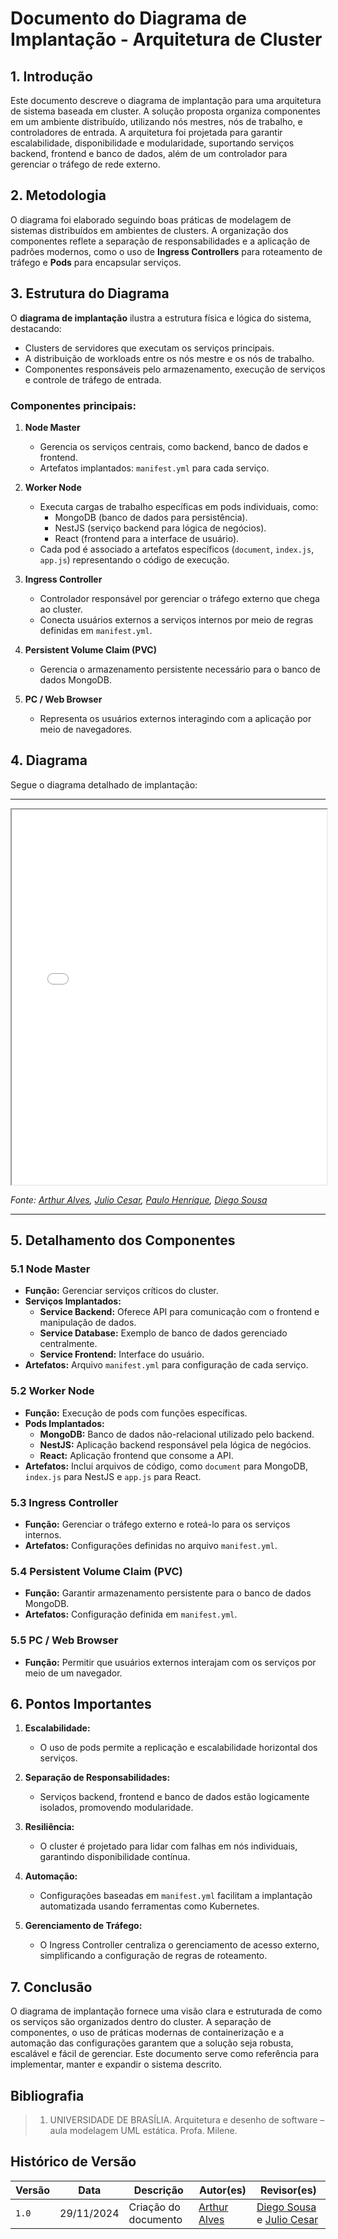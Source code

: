 # Documento do Diagrama de Implantação - Arquitetura de Cluster

## 1. Introdução

Este documento descreve o diagrama de implantação para uma arquitetura de sistema baseada em cluster. A solução proposta organiza componentes em um ambiente distribuído, utilizando nós mestres, nós de trabalho, e controladores de entrada. A arquitetura foi projetada para garantir escalabilidade, disponibilidade e modularidade, suportando serviços backend, frontend e banco de dados, além de um controlador para gerenciar o tráfego de rede externo.

## 2. Metodologia

O diagrama foi elaborado seguindo boas práticas de modelagem de sistemas distribuídos em ambientes de clusters. A organização dos componentes reflete a separação de responsabilidades e a aplicação de padrões modernos, como o uso de **Ingress Controllers** para roteamento de tráfego e **Pods** para encapsular serviços.

## 3. Estrutura do Diagrama

O **diagrama de implantação** ilustra a estrutura física e lógica do sistema, destacando:
- Clusters de servidores que executam os serviços principais.
- A distribuição de workloads entre os nós mestre e os nós de trabalho.
- Componentes responsáveis pelo armazenamento, execução de serviços e controle de tráfego de entrada.

### Componentes principais:
1. **Node Master**
   - Gerencia os serviços centrais, como backend, banco de dados e frontend.
   - Artefatos implantados: `manifest.yml` para cada serviço.
   
2. **Worker Node**
   - Executa cargas de trabalho específicas em pods individuais, como:
     - MongoDB (banco de dados para persistência).
     - NestJS (serviço backend para lógica de negócios).
     - React (frontend para a interface de usuário).
   - Cada pod é associado a artefatos específicos (`document`, `index.js`, `app.js`) representando o código de execução.

3. **Ingress Controller**
   - Controlador responsável por gerenciar o tráfego externo que chega ao cluster.
   - Conecta usuários externos a serviços internos por meio de regras definidas em `manifest.yml`.

4. **Persistent Volume Claim (PVC)**
   - Gerencia o armazenamento persistente necessário para o banco de dados MongoDB.

5. **PC / Web Browser**
   - Representa os usuários externos interagindo com a aplicação por meio de navegadores.

## 4. Diagrama

Segue o diagrama detalhado de implantação:

---

<iframe src="./assets/diagrama-implantacao.pdf" width="100%" height="600px" allowfullscreen></iframe>

_Fonte: [Arthur Alves](https://github.com/arthrok), [Julio Cesar](https://github.com/julio-dourado), [Paulo Henrique](https://github.com/paulomh), [Diego Sousa](https://github.com/DiegoSousaLeite)_

---

## 5. Detalhamento dos Componentes

### 5.1 Node Master
- **Função:** Gerenciar serviços críticos do cluster.
- **Serviços Implantados:**
  - **Service Backend:** Oferece API para comunicação com o frontend e manipulação de dados.
  - **Service Database:** Exemplo de banco de dados gerenciado centralmente.
  - **Service Frontend:** Interface do usuário.
- **Artefatos:** Arquivo `manifest.yml` para configuração de cada serviço.

### 5.2 Worker Node
- **Função:** Execução de pods com funções específicas.
- **Pods Implantados:**
  - **MongoDB:** Banco de dados não-relacional utilizado pelo backend.
  - **NestJS:** Aplicação backend responsável pela lógica de negócios.
  - **React:** Aplicação frontend que consome a API.
- **Artefatos:** Inclui arquivos de código, como `document` para MongoDB, `index.js` para NestJS e `app.js` para React.

### 5.3 Ingress Controller
- **Função:** Gerenciar o tráfego externo e roteá-lo para os serviços internos.
- **Artefatos:** Configurações definidas no arquivo `manifest.yml`.

### 5.4 Persistent Volume Claim (PVC)
- **Função:** Garantir armazenamento persistente para o banco de dados MongoDB.
- **Artefatos:** Configuração definida em `manifest.yml`.

### 5.5 PC / Web Browser
- **Função:** Permitir que usuários externos interajam com os serviços por meio de um navegador.

## 6. Pontos Importantes

1. **Escalabilidade:**
   - O uso de pods permite a replicação e escalabilidade horizontal dos serviços.

2. **Separação de Responsabilidades:**
   - Serviços backend, frontend e banco de dados estão logicamente isolados, promovendo modularidade.

3. **Resiliência:**
   - O cluster é projetado para lidar com falhas em nós individuais, garantindo disponibilidade contínua.

4. **Automação:**
   - Configurações baseadas em `manifest.yml` facilitam a implantação automatizada usando ferramentas como Kubernetes.

5. **Gerenciamento de Tráfego:**
   - O Ingress Controller centraliza o gerenciamento de acesso externo, simplificando a configuração de regras de roteamento.

## 7. Conclusão

O diagrama de implantação fornece uma visão clara e estruturada de como os serviços são organizados dentro do cluster. A separação de componentes, o uso de práticas modernas de containerização e a automação das configurações garantem que a solução seja robusta, escalável e fácil de gerenciar. Este documento serve como referência para implementar, manter e expandir o sistema descrito.

## Bibliografia

> 1. UNIVERSIDADE DE BRASÍLIA. Arquitetura e desenho de software – aula modelagem UML estática. Profa. Milene.

## Histórico de Versão

| Versão | Data | Descrição | Autor(es) | Revisor(es) |
| ------ | ---- | --------- | --------- | ---------- |
| `1.0`  | 29/11/2024 | Criação do documento  | [Arthur Alves](https://github.com/arthrok) | [Diego Sousa](https://github.com/DiegoSousaLeite) e [Julio Cesar](https://github.com/julio-dourado) |